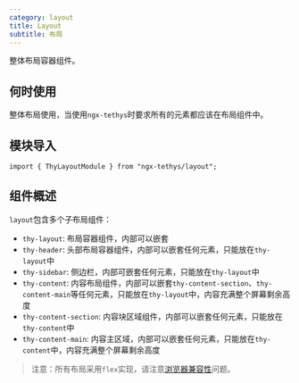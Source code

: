 ```yaml
---
category: layout
title: Layout
subtitle: 布局
---
```


<alert>整体布局容器组件。</alert>

## 何时使用
整体布局使用，当使用`ngx-tethys`时要求所有的元素都应该在布局组件中。

## 模块导入
```
import { ThyLayoutModule } from "ngx-tethys/layout";
```
## 组件概述
`layout`包含多个子布局组件：
- `thy-layout`: 布局容器组件，内部可以嵌套
- `thy-header`: 头部布局容器组件，内部可以嵌套任何元素，只能放在`thy-layout`中
- `thy-sidebar`: 侧边栏，内部可嵌套任何元素，只能放在`thy-layout`中
- `thy-content`: 内容布局组件，内部可以嵌套`thy-content-section`、`thy-content-main`等任何元素，只能放在`thy-layout`中，内容充满整个屏幕剩余高度
- `thy-content-section`: 内容块区域组件，内部可以嵌套任何元素，只能放在`thy-content`中
- `thy-content-main`: 内容主区域，内部可以嵌套任何元素，只能放在`thy-content`中，内容充满整个屏幕剩余高度

> 注意：所有布局采用`flex`实现，请注意<a href="http://caniuse.com/#search=flex" target="_blank">浏览器兼容性</a>问题。


<examples />
